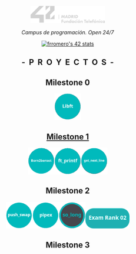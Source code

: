 <p align="center" width="100%">
    <a href="42_Madrid/42"><img width="40%" src="42_Madrid/img/logo5.png"></a> </p>
<p align="center" width="100%"><i>Campus de programación. Open 24/7 </i></p>
<p align="center" width="100%">
    <a href="42_Madrid/42"><img src="https://badge.mediaplus.ma/greenbinary/frromero?1337Badge=off&UM6P=off" alt="frromero's 42 stats" /></a></p>

<h2 align="center" width="100%"><b>-&nbsp;&nbsp;P&nbsp;&nbsp;R&nbsp;&nbsp;O&nbsp;&nbsp;Y&nbsp;&nbsp;E&nbsp;&nbsp;C&nbsp;&nbsp;T&nbsp;&nbsp;O&nbsp;&nbsp;S&nbsp;&nbsp;-</b></h2>

<h2 align="center">Milestone 0</h2>
<p align="center" width="100%"><a href="42_Madrid/0/"><img src="42_Madrid/img/0/libft.png" width="72" /></p>

<h2 align="center">Milestone 1</h2>
<p align="center" width="100%"><a href="42_Madrid/milestone_1/born2beroot"><img src="42_Madrid/img/milestone_1/born2beroot.png" width="72" /><a/><a href="42_Madrid/milestone_1/printf/"><img src="42_Madrid/img/milestone_1/ft_printf.png" width="72" /></a><a href="42_Madrid/milestone_1/get_next_line/"><img src="42_Madrid/img/milestone_1/get_next_line.png" width="72" /></a></p>
<h2 align="center">Milestone 2</h2>
<p align="center" width="100%"><a href="42_Madrid/milestone_2/push_swap/"><img src="42_Madrid/img/milestone_2/push_swap.png" width="72" /><a/><a href="42_Madrid/milestone_2/pipex/"><img src="42_Madrid/img/milestone_2/pipex.png" width="72" /><a/><a/><a href="42_Madrid/milestone_2/so_long/"><img src="42_Madrid/img/milestone_2/so_long_ico.png" width="72" /><a/><a href="42_Madrid/milestone_2/exam_rank_02/"><img src="42_Madrid/img/milestone_2/examrank02.png" width="120" /><a/></p>
<h2 align="center">Milestone 3</h2>


